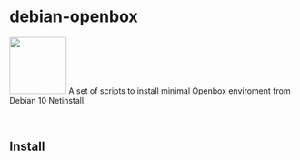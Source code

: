 # debian-openbox
<img src="https://user-images.githubusercontent.com/32820131/77852132-2de64c00-71dd-11ea-8a66-e4cd3de916f8.png" width="100">
A set of scripts to install minimal Openbox enviroment from Debian 10 Netinstall.


&nbsp; 
## Install
